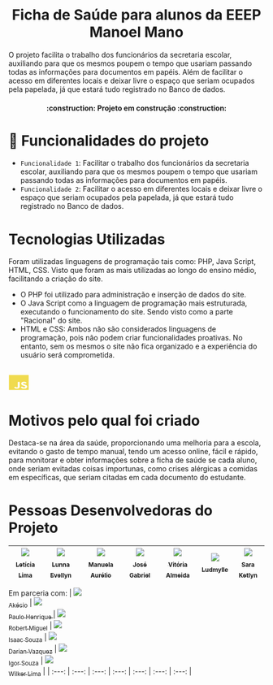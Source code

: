 <h1 align="center"> Ficha de Saúde para alunos da EEEP Manoel Mano </h1>

O projeto facilita o trabalho dos funcionários da secretaria escolar, auxiliando para que os mesmos poupem o tempo que usariam passando todas as informações para documentos em papéis. Além de facilitar o acesso em diferentes locais  e deixar livre o espaço que seriam ocupados pela papelada, já que estará tudo registrado no Banco de dados.
<h4 align="center"> 
    :construction:  Projeto em construção  :construction:
</h4>

# :hammer: Funcionalidades do projeto
 - `Funcionalidade 1`: Facilitar o trabalho dos funcionários da secretaria escolar, auxiliando para que os mesmos poupem o tempo que usariam passando todas as informações para documentos em papéis. 
- `Funcionalidade 2`: Facilitar o acesso em diferentes locais e deixar livre o espaço que seriam ocupados pela papelada, já que estará tudo registrado no Banco de dados.

# Tecnologias Utilizadas
Foram utilizadas linguagens de programação tais como: PHP, Java Script, HTML, CSS. Visto que foram as mais utilizadas ao longo do ensino médio, facilitando a criação do site. 

- O PHP foi utilizado para administração e inserção de dados do site.
- O Java Script como a linguagem de programação mais estruturada, executando o funcionamento do site. Sendo visto como a parte "Racional" do site.
- HTML e CSS: Ambos não são considerados linguagens de programação, pois não podem criar funcionalidades proativas. No entanto, sem os mesmos o site não fica organizado e a experiência do usuário será comprometida.
<br>
<img src="https://raw.githubusercontent.com/devicons/devicon/master/icons/javascript/javascript-plain.svg" height="30" width="40"> </img> 


# Motivos pelo qual foi criado
Destaca-se na área da saúde, proporcionando uma melhoria para a escola, evitando o gasto de tempo manual, tendo um acesso online, fácil e rápido, para monitorar e obter informações sobre a ficha de saúde se cada aluno, onde seriam evitadas coisas importunas, como crises alérgicas a comidas em específicas, que seriam citadas em cada documento do estudante.

# Pessoas Desenvolvedoras do Projeto 
| [<img src="https://avatars.githubusercontent.com/u/105250635?v=4" width=115><br><sub>Letícia Lima</sub>](https://github.com/lettxys) |  [<img src="https://avatars.githubusercontent.com/u/116517889?v=4" width=115><br><sub>Lunna Evellyn</sub>](https://github.com/lunnaev) |  [<img src="https://avatars.githubusercontent.com/u/108244185?v=4 " width=115><br><sub>Manuela Aurélio</sub>](https://github.com/mavaur) |   [<img src="https://avatars.githubusercontent.com/u/102602855?v=4 " width=115><br><sub>José Gabriel</sub>](https://github.com/gaabvitti) |   [<img src="https://pps.whatsapp.net/v/t61.24694-24/338935252_1431629857690487_7365719589054580621_n.jpg?ccb=11-4&oh=01_AdSbpiRfb6Avp7sn61lbWfASdkVjGmtCigJk4YEXbC8qGA&oe=644D85A9" width=115><br><sub>Vitória Almeida</sub>](https://github.com/vitoriaalmd) |   [<img src="https://pps.whatsapp.net/v/t61.24694-24/287101157_1198064614385165_4763803507377592480_n.jpg?ccb=11-4&oh=01_AdT0lGnTqYRysPM4cPkrguy4hnqGhhAgjw86TIL5mN-ZdA&oe=644D9025" width=115><br><sub>Ludmylle</sub>](https://github.com/) | [<img src="https://pps.whatsapp.net/v/t61.24694-24/340993608_770207131114295_1605466326040023977_n.jpg?ccb=11-4&oh=01_AdS0wAWHyISOoEFlYZqB-uJT_t0QDuvmhwGHUjHsfZLRXw&oe=644D6EF3" width=115><br><sub>Sara Ketlyn</sub>](https://github.com/) |
| :---: | :---: | :---: | :---: | :---: | :---: | :---: |

Em parceria com:
| [<img src="https://avatars.githubusercontent.com/u/102929734?v=4" width=115><br><sub>Akécio</sub>](https://github.com/Akecio) |  [<img src="https://avatars.githubusercontent.com/u/125269367?v=4" width=115><br><sub>Paulo Henrique </sub>](https://github.com/paulohenriq7) |  [<img src="https://avatars.githubusercontent.com/u/90520597?v=4 " width=115><br><sub>Robert Miguel</sub>](https://github.com/RobertMiguel) |   [<img src="https://avatars.githubusercontent.com/u/102602855?v=4 " width=115><br><sub>Isaac Souza</sub>](https://github.com/Isaacsouz) |   [<img src="https://pps.whatsapp.net/v/t61.24694-24/312280439_207295851645530_4586418651158318770_n.jpg?ccb=11-4&oh=01_AdSs9_pCGvTCfCL6aMxnn17qtZ5VKVUj2Q2s1QT235T38w&oe=644E67C3" width=115><br><sub>Darian Vazquez</sub>](https://github.com/vitoriaalmd) |   [<img src="https://pps.whatsapp.net/v/t61.24694-24/317776196_207174135124668_873966294416720284_n.jpg?ccb=11-4&oh=01_AdQ2kBXDZT6rqKD-ycJqeMHbsxitjGPmqboRQ4UOoi468g&oe=644E6724" width=115><br><sub>Igor Souza</sub>](https://github.com/) | [<img src="https://pps.whatsapp.net/v/t61.24694-24/172111015_542427083979924_7307505961515591379_n.jpg?ccb=11-4&oh=01_AdQPxi-hmnTWWb65da7ur589w3_rQMFaHKNNP8tJnXvyUA&oe=644E65E9" width=115><br><sub>Wilker Lima</sub>](https://github.com/) |
| :---: | :---: | :---: | :---: | :---: | :---: | :---: |


